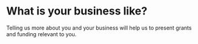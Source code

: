 # What is your business like?
Telling us more about you and your business will help us to present grants and funding relevant to you. 